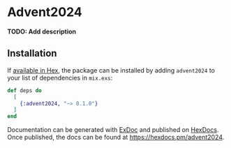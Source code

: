 # Advent2024

**TODO: Add description**

## Installation

If [available in Hex](https://hex.pm/docs/publish), the package can be installed
by adding `advent2024` to your list of dependencies in `mix.exs`:

```elixir
def deps do
  [
    {:advent2024, "~> 0.1.0"}
  ]
end
```

Documentation can be generated with [ExDoc](https://github.com/elixir-lang/ex_doc)
and published on [HexDocs](https://hexdocs.pm). Once published, the docs can
be found at <https://hexdocs.pm/advent2024>.

